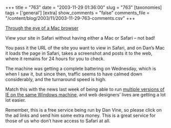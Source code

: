 +++
title = "763"
date = "2003-11-29 01:36:00"
slug = "763"
[taxonomies]
tags = ['general']
[extra]
show_comments = "false"
comments_file = "/content/blog/2003/11/2003-11-29-763-comments.csv"
+++

[Through the eye of a Mac browser](http://www.danvine.com/capture/)

View your site in Safari without having either a Mac or Safari – not bad!

You pass it the URL of the site you want to view in Safari, and on Dan’s Mac it loads the page in Safari, takes a screenshot and posts it to the web, where it remains for 24 hours for you to check.

The machine was getting a complete battering on Wednesday, which is when I saw it, but since then, traffic seems to have calmed down considerably, and the turnaround speed is high.

Match this with the news last week of being able to run [multiple versions of IE on the same Windows machine](http://www.mezzoblue.com/archives/2003/11/06/ie_x_3/), and web designers’ lives are getting a lot lot easier.

Remember, this is a free service being run by Dan Vine, so please click on the ad links and send him some extra money. This is a great service for those of us who don’t have access to Safari at all.
